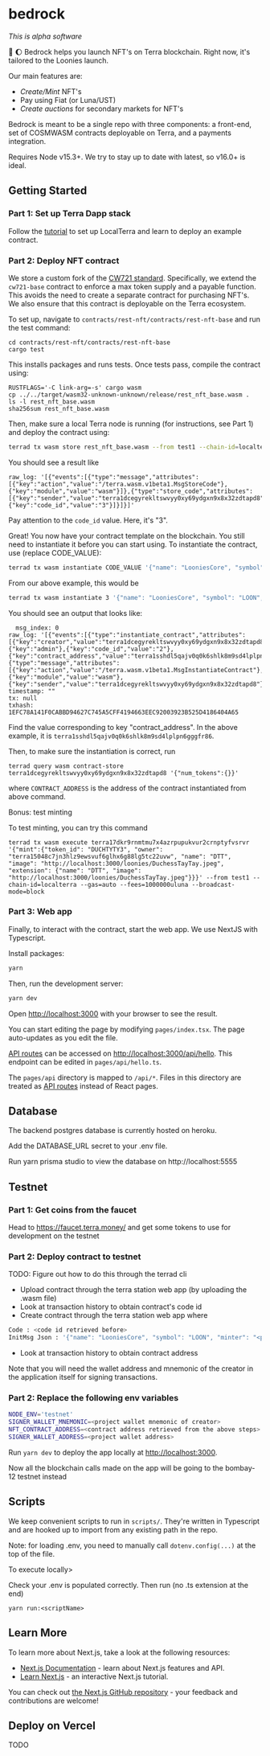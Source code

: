 # bedrock

_This is alpha software_

🗿 🌔 Bedrock helps you launch NFT's on Terra blockchain. Right now, it's tailored to the Loonies launch.

Our main features are:

- _Create/Mint_ NFT's
- Pay using Fiat (or Luna/UST)
- _Create auctions_ for secondary markets for NFT's

Bedrock is meant to be a single repo with three components: a front-end, set of COSMWASM contracts deployable on Terra, and
a payments integration.

Requires Node v15.3+. We try to stay up to date with latest, so v16.0+ is ideal.

## Getting Started

### Part 1: Set up Terra Dapp stack

Follow the [tutorial](https://docs.terra.money/Tutorials/Smart-contracts/Overview.html) to set up LocalTerra and learn to deploy an example contract.

### Part 2: Deploy NFT contract

We store a custom fork of the [CW721 standard](https://github.com/CosmWasm/cw-nfts). Specifically, we extend the `cw721-base` contract to enforce a max token supply and a payable function. This avoids the need to create a separate contract for purchasing NFT's. We also ensure that this contract is deployable on the Terra ecosystem.

To set up, navigate to `contracts/rest-nft/contracts/rest-nft-base` and run the test command:

```
cd contracts/rest-nft/contracts/rest-nft-base
cargo test
```

This installs packages and runs tests. Once tests pass, compile the contract using:

```
RUSTFLAGS='-C link-arg=-s' cargo wasm
cp ../../target/wasm32-unknown-unknown/release/rest_nft_base.wasm .
ls -l rest_nft_base.wasm
sha256sum rest_nft_base.wasm
```

Then, make sure a local Terra node is running (for instructions, see Part 1) and deploy the contract using:

```bash
terrad tx wasm store rest_nft_base.wasm --from test1 --chain-id=localterra --gas=auto --fees=100000uluna --broadcast-mode=block
```

You should see a result like

```
raw_log: '[{"events":[{"type":"message","attributes":[{"key":"action","value":"/terra.wasm.v1beta1.MsgStoreCode"},{"key":"module","value":"wasm"}]},{"type":"store_code","attributes":[{"key":"sender","value":"terra1dcegyrekltswvyy0xy69ydgxn9x8x32zdtapd8"},{"key":"code_id","value":"3"}]}]}]'
```

Pay attention to the `code_id` value. Here, it's "3".

Great! You now have your contract template on the blockchain. You still need to instantiate it before you can start using. To instantiate the contract, use (replace CODE_VALUE):

```bash
terrad tx wasm instantiate CODE_VALUE '{"name": "LooniesCore", "symbol": "LOON", "minter": "terra1dcegyrekltswvyy0xy69ydgxn9x8x32zdtapd8", "max_token_count": 10000}' --from test1 --chain-id=localterra --fees=10000uluna --gas=auto --broadcast-mode=block
```

From our above example, this would be

```bash
terrad tx wasm instantiate 3 '{"name": "LooniesCore", "symbol": "LOON", "minter": "terra1dcegyrekltswvyy0xy69ydgxn9x8x32zdtapd8", "max_token_count": 10000}' --from test1 --chain-id=localterra --fees=10000uluna --gas=auto --broadcast-mode=block
```

You should see an output that looks like:

```
  msg_index: 0
raw_log: '[{"events":[{"type":"instantiate_contract","attributes":[{"key":"creator","value":"terra1dcegyrekltswvyy0xy69ydgxn9x8x32zdtapd8"},{"key":"admin"},{"key":"code_id","value":"2"},{"key":"contract_address","value":"terra1sshdl5qajv0q0k6shlk8m9sd4lplpn6gggfr86"}]},{"type":"message","attributes":[{"key":"action","value":"/terra.wasm.v1beta1.MsgInstantiateContract"},{"key":"module","value":"wasm"},{"key":"sender","value":"terra1dcegyrekltswvyy0xy69ydgxn9x8x32zdtapd8"}]}]}]'
timestamp: ""
tx: null
txhash: 1EFC78A141F0CABBD94627C745A5CFF4194663EEC92003923B525D4186404A65
```

Find the value corresponding to key "contract_address". In the above example, it is `terra1sshdl5qajv0q0k6shlk8m9sd4lplpn6gggfr86`.

Then, to make sure the instantiation is correct, run

```
terrad query wasm contract-store terra1dcegyrekltswvyy0xy69ydgxn9x8x32zdtapd8 '{"num_tokens":{}}'
```

where `CONTRACT_ADDRESS` is the address of the contract instantiated from above command.

Bonus: test minting

To test minting, you can try this command

```
terrad tx wasm execute terra17dkr9rnmtmu7x4azrpupukvur2crnptyfvsrvr '{"mint":{"token_id": "DUCHTYTY3", "owner": "terra15048c7jn3hlz9ewsvuf6glhx6g88lg5tc22uvw", "name": "DTT", "image": "http://localhost:3000/loonies/DuchessTayTay.jpeg", "extension": {"name": "DTT", "image": "http://localhost:3000/loonies/DuchessTayTay.jpeg"}}}' --from test1 --chain-id=localterra --gas=auto --fees=1000000uluna --broadcast-mode=block
```

### Part 3: Web app

Finally, to interact with the contract, start the web app. We use NextJS with Typescript.

Install packages:

```bash
yarn
```

Then, run the development server:

```bash
yarn dev
```

Open [http://localhost:3000](http://localhost:3000) with your browser to see the result.

You can start editing the page by modifying `pages/index.tsx`. The page auto-updates as you edit the file.

[API routes](https://nextjs.org/docs/api-routes/introduction) can be accessed on [http://localhost:3000/api/hello](http://localhost:3000/api/hello). This endpoint can be edited in `pages/api/hello.ts`.

The `pages/api` directory is mapped to `/api/*`. Files in this directory are treated as [API routes](https://nextjs.org/docs/api-routes/introduction) instead of React pages.

## Database

The backend postgres database is currently hosted on heroku.

Add the DATABASE_URL secret to your .env file.

Run yarn prisma studio to view the database on http://localhost:5555

## Testnet

### Part 1: Get coins from the faucet

Head to https://faucet.terra.money/ and get some tokens to use for development on the testnet

### Part 2: Deploy contract to testnet

TODO: Figure out how to do this through the terrad cli

- Upload contract through the terra station web app (by uploading the .wasm file)
- Look at transaction history to obtain contract's code id
- Create contract through the terra station web app where

```bash
Code : <code id retrieved before>
InitMsg Json : '{"name": "LooniesCore", "symbol": "LOON", "minter": "<project wallet address>", "max_token_count": 10000}'
```

- Look at transaction history to obtain contract address

Note that you will need the wallet address and mnemonic of the creator in the application itself for signing transactions.

### Part 2: Replace the following env variables

```bash
NODE_ENV='testnet'
SIGNER_WALLET_MNEMONIC=<project wallet mnemonic of creator>
NFT_CONTRACT_ADDRESS=<contract address retrieved from the above steps>
SIGNER_WALLET_ADDRESS=<project wallet address>
```

Run `yarn dev` to deploy the app locally at [http://localhost:3000](http://localhost:3000).

Now all the blockchain calls made on the app will be going to the bombay-12 testnet instead

## Scripts

We keep convenient scripts to run in `scripts/`. They're written in Typescript and are hooked up to import from any existing path in the repo.

Note: for loading .env, you need to manually call `dotenv.config(...)` at the top of the file.

To execute locally>

Check your .env is populated correctly. Then run (no .ts extension at the end)

```
yarn run:<scriptName>
```

## Learn More

To learn more about Next.js, take a look at the following resources:

- [Next.js Documentation](https://nextjs.org/docs) - learn about Next.js features and API.
- [Learn Next.js](https://nextjs.org/learn) - an interactive Next.js tutorial.

You can check out [the Next.js GitHub repository](https://github.com/vercel/next.js/) - your feedback and contributions are welcome!

## Deploy on Vercel

TODO
